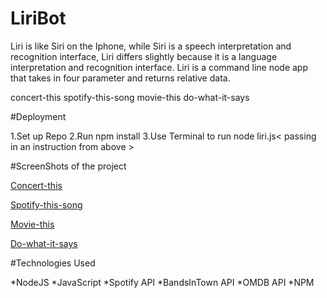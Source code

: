 # LiriBot

Liri is like Siri on the Iphone, while Siri is a speech interpretation and recognition interface, Liri differs slightly because it is a language interpretation and recognition interface. Liri is a command line node app that takes in four parameter and returns relative data.

concert-this  spotify-this-song  movie-this  do-what-it-says

#Deployment

1.Set up Repo
2.Run npm install
3.Use Terminal to run node liri.js< passing in an instruction from above >

#ScreenShots of the project

[Concert-this](./images/concertthis.jpg)

[Spotify-this-song](./images/spotifythis.jpg)

[Movie-this](./images/moviethis.jpg)

[Do-what-it-says](./images/dowhat.jpg)

#Technologies Used

*NodeJS
*JavaScript
*Spotify API
*BandsInTown API
*OMDB API
*NPM



